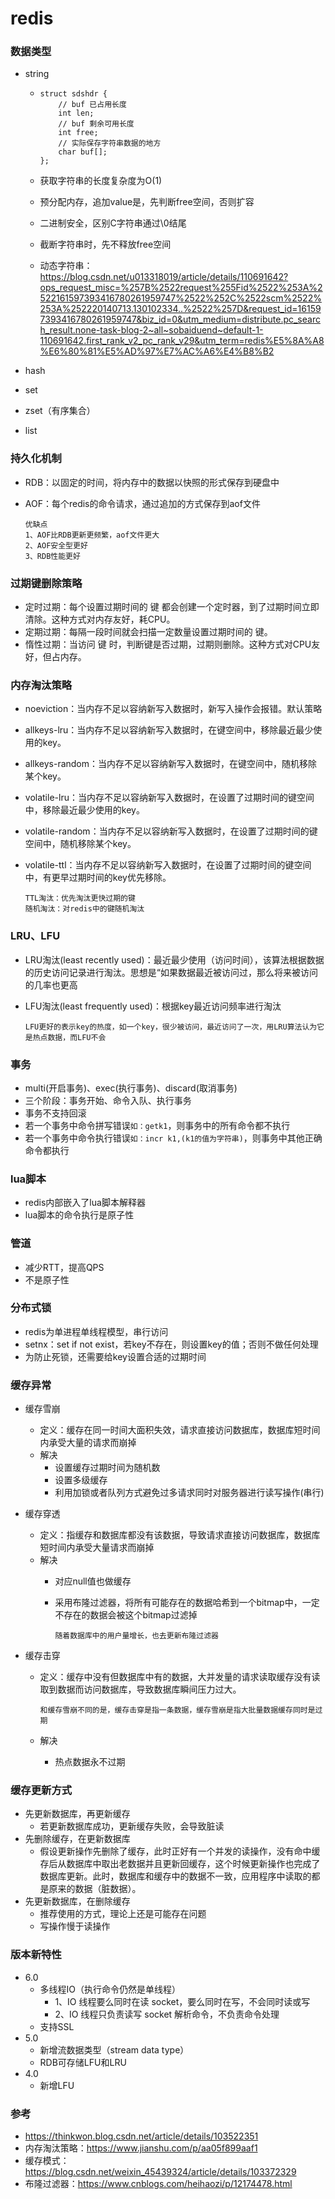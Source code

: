 # redis

### 数据类型

- string

  - ```
    struct sdshdr {
        // buf 已占用长度
        int len;
        // buf 剩余可用长度
        int free;
        // 实际保存字符串数据的地方
        char buf[];
    };
    ```

  - 获取字符串的长度复杂度为O(1)

  - 预分配内存，追加value是，先判断free空间，否则扩容

  - 二进制安全，区别C字符串通过\0结尾

  - 截断字符串时，先不释放free空间

  - 动态字符串：https://blog.csdn.net/u013318019/article/details/110691642?ops_request_misc=%257B%2522request%255Fid%2522%253A%2522161597393416780261959747%2522%252C%2522scm%2522%253A%252220140713.130102334..%2522%257D&request_id=161597393416780261959747&biz_id=0&utm_medium=distribute.pc_search_result.none-task-blog-2~all~sobaiduend~default-1-110691642.first_rank_v2_pc_rank_v29&utm_term=redis%E5%8A%A8%E6%80%81%E5%AD%97%E7%AC%A6%E4%B8%B2

- hash

- set

- zset（有序集合）

- list

### 持久化机制

- RDB：以固定的时间，将内存中的数据以快照的形式保存到硬盘中

- AOF：每个redis的命令请求，通过追加的方式保存到aof文件

  ```
  优缺点
  1、AOF比RDB更新更频繁，aof文件更大
  2、AOF安全型更好
  3、RDB性能更好
  ```

### 过期键删除策略

- 定时过期：每个设置过期时间的 键 都会创建一个定时器，到了过期时间立即清除。这种方式对内存友好，耗CPU。
- 定期过期：每隔一段时间就会扫描一定数量设置过期时间的 键。
- 惰性过期：当访问 键 时，判断键是否过期，过期则删除。这种方式对CPU友好，但占内存。

### 内存淘汰策略

- noeviction：当内存不足以容纳新写入数据时，新写入操作会报错。默认策略

- allkeys-lru：当内存不足以容纳新写入数据时，在键空间中，移除最近最少使用的key。

- allkeys-random：当内存不足以容纳新写入数据时，在键空间中，随机移除某个key。

- volatile-lru：当内存不足以容纳新写入数据时，在设置了过期时间的键空间中，移除最近最少使用的key。

- volatile-random：当内存不足以容纳新写入数据时，在设置了过期时间的键空间中，随机移除某个key。

- volatile-ttl：当内存不足以容纳新写入数据时，在设置了过期时间的键空间中，有更早过期时间的key优先移除。

  ```
  TTL淘汰：优先淘汰更快过期的键
  随机淘汰：对redis中的键随机淘汰
  ```

### LRU、LFU

- LRU淘汰(least recently used)：最近最少使用（访问时间），该算法根据数据的历史访问记录进行淘汰。思想是“如果数据最近被访问过，那么将来被访问的几率也更高

- LFU淘汰(least frequently used)：根据key最近访问频率进行淘汰

  ```
  LFU更好的表示key的热度，如一个key，很少被访问，最近访问了一次，用LRU算法认为它是热点数据，而LFU不会
  ```

  

### 事务

- multi(开启事务)、exec(执行事务)、discard(取消事务)
- 三个阶段：事务开始、命令入队、执行事务
- 事务不支持回滚
- 若一个事务中命令拼写错误`如：getk1`，则事务中的所有命令都不执行
- 若一个事务中命令执行错误`如：incr k1,(k1的值为字符串)`，则事务中其他正确命令都执行

### lua脚本

- redis内部嵌入了lua脚本解释器
- lua脚本的命令执行是原子性

### 管道

- 减少RTT，提高QPS
- 不是原子性

### 分布式锁

- redis为单进程单线程模型，串行访问
- setnx：set if not exist，若key不存在，则设置key的值；否则不做任何处理
- 为防止死锁，还需要给key设置合适的过期时间

### 缓存异常

- 缓存雪崩

  - 定义：缓存在同一时间大面积失效，请求直接访问数据库，数据库短时间内承受大量的请求而崩掉
  - 解决
    - 设置缓存过期时间为随机数
    - 设置多级缓存
    - 利用加锁或者队列方式避免过多请求同时对服务器进行读写操作(串行)

- 缓存穿透

  - 定义：指缓存和数据库都没有该数据，导致请求直接访问数据库，数据库短时间内承受大量请求而崩掉
  - 解决
    - 对应null值也做缓存
    
    - 采用布隆过滤器，将所有可能存在的数据哈希到一个bitmap中，一定不存在的数据会被这个bitmap过滤掉
    
      ```
      随着数据库中的用户量增长，也去更新布隆过滤器
      ```
    
      

- 缓存击穿

  - 定义：缓存中没有但数据库中有的数据，大并发量的请求读取缓存没有读取到数据而访问数据库，导致数据库瞬间压力过大。

    ```
    和缓存雪崩不同的是，缓存击穿是指一条数据，缓存雪崩是指大批量数据缓存同时是过期
    ```

  - 解决

    - 热点数据永不过期

### 缓存更新方式

- 先更新数据库，再更新缓存
  - 若更新数据库成功，更新缓存失败，会导致脏读
- 先删除缓存，在更新数据库
  - 假设更新操作先删除了缓存，此时正好有一个并发的读操作，没有命中缓存后从数据库中取出老数据并且更新回缓存，这个时候更新操作也完成了数据库更新。此时，数据库和缓存中的数据不一致，应用程序中读取的都是原来的数据（脏数据）。
- 先更新数据库，在删除缓存
  - 推荐使用的方式，理论上还是可能存在问题
  - 写操作慢于读操作

### 版本新特性

- 6.0
  - 多线程IO（执行命令仍然是单线程）
    - 1、IO 线程要么同时在读 socket，要么同时在写，不会同时读或写
    - 2、IO 线程只负责读写 socket 解析命令，不负责命令处理
  - 支持SSL
- 5.0
  - 新增流数据类型（stream data type）
  - RDB可存储LFU和LRU
- 4.0
  - 新增LFU

### 参考

- https://thinkwon.blog.csdn.net/article/details/103522351
- 内存淘汰策略：https://www.jianshu.com/p/aa05f899aaf1
- 缓存模式：https://blog.csdn.net/weixin_45439324/article/details/103372329
- 布隆过滤器：https://www.cnblogs.com/heihaozi/p/12174478.html

